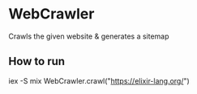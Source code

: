 # WebCrawler
Crawls the given website & generates a sitemap

## How to run
iex -S mix
WebCrawler.crawl("https://elixir-lang.org/")
